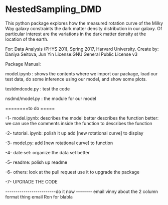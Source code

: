# NestedSampling_DMD
This python package explores how the measured rotation curve of the Milky Way galaxy constraints the dark matter density distribution in our galaxy.  Of particular interest are the variations in the dark matter density at the location of the earth.

For: Data Analysis (PHYS 201), Spring 2017, Harvard University.
Create by: Daniya Seitova, Jun Yin
License:GNU General Public License v3



Package Manual:

model.ipynb : shows the contents where we import our package, load our test data, do some inference using our model, and show some plots.

testdmdcode.py : test the code 

nsdmd/model.py : the module for our model



========to do ===== 

-1- model.ipynb: 
describes the model better 
describes the function better: we can use the comments inside the function to describes the function 

-2- tutorial. ipynb: 
polish it up 
add [new rotational curve] to display 


-3- model.py: 
add [new rotational curve] to function 


-4- date set: 
organize the data set better 


-5- readme: 
polish up readme 


-6- others: 
look at the pull request
use it to upgrade the package 


-7- UPGRADE THE CODE 

-------------------------do it now --------
email vinny about the 2 column format thing 
email Ron for blabla 
